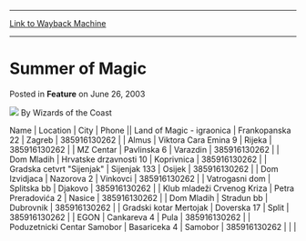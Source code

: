 
---
[Link to Wayback Machine](https://web.archive.org/web/20220520213243/https://magic.wizards.com/en/articles/archive/feature/summer-magic-2003-06-26-6)

[_metadata_:author]:- "Wizards of the Coast"
[_metadata_:description]:- "NameLocationCityPhoneLand of Magic - igraonicaFrankopanska 22Zagreb385916130262AlmusViktora Cara Emina 9Rijeka385916130262MZ CentarPavlinska 6Varazdin385916130262Dom MladihHrvatske drzavnosti 10Koprivnica385916130262Gradska cetvrt `Sijenjak`Sijenjak 133Osijek385916130262Dom IzvidjacaNazorova 2Vinkovci385916130262Vatrogasni domSplitska bb Djakovo385916130262Klub mladeži Crvenog"
[_metadata_:generator]:- "Drupal 7 (http://drupal.org)"
[_metadata_:publish_date]:- "2003-06-26"
[_metadata_:title]:- "Summer of Magic"
[_metadata_:wayback_capture_timestamp]:- "2022-05-20 21:32:43+00:00"
[_metadata_:wayback_raw_url]:- "https://web.archive.org/web/20220520213243id_/https://magic.wizards.com/en/articles/archive/feature/summer-magic-2003-06-26-6"
[_metadata_:wayback_url]:- "https://magic.wizards.com/en/articles/archive/feature/summer-magic-2003-06-26-6"
---


Summer of Magic
===============



 Posted in **Feature**
 on June 26, 2003 






![](https://media.magic.wizards.com/styles/auth_small/public/images/person/wizards_author.jpg)
By Wizards of the Coast
















 Name | Location | City | Phone || Land of Magic - igraonica | Frankopanska 22 | Zagreb | 385916130262 |
| Almus | Viktora Cara Emina 9 | Rijeka | 385916130262 |
| MZ Centar | Pavlinska 6 | Varazdin | 385916130262 |
| Dom Mladih | Hrvatske drzavnosti 10 | Koprivnica | 385916130262 |
| Gradska cetvrt "Sijenjak" | Sijenjak 133 | Osijek | 385916130262 |
| Dom Izvidjaca | Nazorova 2 | Vinkovci | 385916130262 |
| Vatrogasni dom | Splitska bb  | Djakovo | 385916130262 |
| Klub mladeži Crvenog Kriza | Petra Preradovića 2 | Nasice | 385916130262 |
| Dom Mladih | Stradun bb | Dubrovnik | 385916130262 |
| Gradski kotar Mertojak | Doverska 17 | Split | 385916130262 |
| EGON | Cankareva 4 | Pula | 385916130262 |
| Poduzetnicki Centar Samobor | Basariceka 4 | Samobor | 385916130262 |
|  |







